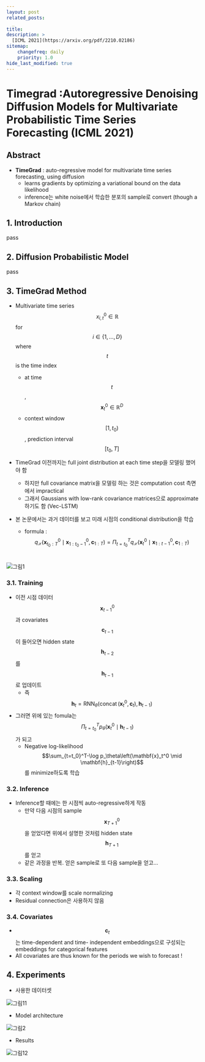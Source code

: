 ```yaml
---
layout: post
related_posts:
  _
title: 
description: >
  [ICML 2021](https://arxiv.org/pdf/2210.02186)
sitemap:
    changefreq: daily
    priority: 1.0
hide_last_modified: true
---
```


# Timegrad :Autoregressive Denoising Diffusion Models for Multivariate Probabilistic Time Series Forecasting (ICML 2021)

## Abstract

- **TimeGrad** : auto-regressive model for multivariate time series forecasting, using diffusion
  - learns gradients by optimizing a variational bound on the data likelihood
  - inference는 white noise에서 학습한 분포의 sample로 convert (though a Markov chain)

## 1. Introduction

pass

## 2. Diffusion Probabilistic Model

pass

## 3. TimeGrad Method

- Multivariate time series $$x_{i, t}^0 \in \mathbb{R}$$ for $$i \in\{1, \ldots, D\}$$ where $$t$$ is the time index
  - at time $$t$$, $$\mathbf{x}_t^0 \in \mathbb{R}^D$$
  - context window $$\left[1, t_0\right)$$, prediction interval $$\left[t_0, T\right]$$
- TimeGrad 이전까지는 full joint distribution at each time step을 모델링 했어야 함
  - 하지만 full covariance matrix을 모델링 하는 것은 computation cost 측면에서 impractical
  - 그래서 Gaussians with low-rank covariance matrices으로 approximate 하기도 함 (Vec-LSTM)

- 본 논문에서는 과거 데이터를 보고 미래 시점의 conditional distribution을 학습
  - formula : $$q_{\mathcal{X}}\left(\mathbf{x}_{t_0: T}^0 \mid \mathbf{x}_{1: t_0-1}^0, \mathbf{c}_{1: T}\right)=\Pi_{t=t_0}^T q_{\mathcal{X}}\left(\mathbf{x}_t^0 \mid \mathbf{x}_{1: t-1}^0, \mathbf{c}_{1: T}\right)$$​​

![그림1](/assets/img/timeseries/Timegrad/fig1.png)

### 3.1. Training

- 이전 시점 데이터 $$\mathbf{x}_{t-1}^0$$과 covariates $$\mathbf{c}_{t-1}$$이 들어오면 hidden state $$\mathbf{h}_{t-2}$$를 $$\mathbf{h}_{t-1}$$​로 업데이트
  - 즉 $$\mathbf{h}_t=\mathrm{RNN}_\theta\left(\operatorname{concat}\left(\mathbf{x}_t^0, \mathbf{c}_t\right), \mathbf{h}_{t-1}\right)$$
- 그러면 위에 있는 fomula는 $$\Pi_{t=t_0}^T p_\theta\left(\mathbf{x}_t^0 \mid \mathbf{h}_{t-1}\right)$$가 되고
  - Negative log-likelihood $$\sum_{t=t_0}^T-\log p_\theta\left(\mathbf{x}_t^0 \mid \mathbf{h}_{t-1}\right)$$를 minimize하도록 학습

### 3.2. Inference

- Inference할 때에는 한 시점씩 auto-regressive하게 작동
  - 만약 다음 시점의 sample $$\mathbf{x}_{T+1}^0$$을 얻었다면 위에서 설명한 것처럼 hidden state $$\mathbf{h}_{T+1}$$를 얻고
  - 같은 과정을 반복. 얻은 sample로 또 다음 sample을 얻고...

### 3.3. Scaling

- 각 context window를 scale normalizing
- Residual connection은 사용하지 않음

### 3.4. Covariates

- $$\mathbf{c}_t$$는 time-dependent and time- independent embeddings으로 구성되는 embeddings for categorical features
- All covariates are thus known for the periods we wish to forecast !

## 4. Experiments

- 사용한 데이터셋

![그림11](/assets/img/timeseries/Timegrad/table1.png)

- Model architecture

![그림2](/assets/img/timeseries/Timegrad/fig2.png)

- Results

![그림12](/assets/img/timeseries/Timegrad/table2.png)

